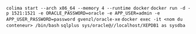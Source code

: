 `colima start --arch x86_64 --memory 4 --runtime docker`
`docker run -d -p 1521:1521 -e ORACLE_PASSWORD=oracle -e APP_USER=admin -e APP_USER_PASSWORD=password gvenzl/oracle-xe`
`docker exec -it <nom du conteneur> /bin/bash`
`sqlplus sys/oracle@//localhost/XEPDB1 as sysdba`